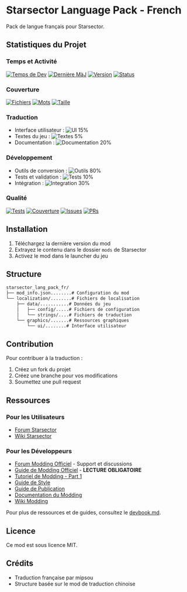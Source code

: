 # Starsector Language Pack - French

Pack de langue français pour Starsector.

## Statistiques du Projet

### Temps et Activité
[![Temps de Dev](https://img.shields.io/badge/Temps%20de%20Dev-24h-blue)](#)
[![Dernière MàJ](https://img.shields.io/badge/Dernière%20MàJ-30%20Dec%202023-green)](#)
[![Version](https://img.shields.io/badge/Version-0.1.0--alpha-orange)](#)
[![Status](https://img.shields.io/badge/Status-En%20développement-yellow)](#)

### Couverture
[![Fichiers](https://img.shields.io/badge/Fichiers%20Traduits-42%2F1337-blue)](#)
[![Mots](https://img.shields.io/badge/Mots%20Traduits-2.5k%2F150k-blue)](#)
[![Taille](https://img.shields.io/badge/Taille%20Totale-15%20MB-lightgrey)](#)

### Traduction
- Interface utilisateur : ![UI 15%](https://img.shields.io/badge/UI-15%25-blue?style=flat-square&labelColor=444)
- Textes du jeu : ![Textes 5%](https://img.shields.io/badge/Textes-5%25-blue?style=flat-square&labelColor=444)
- Documentation : ![Documentation 20%](https://img.shields.io/badge/Documentation-20%25-blue?style=flat-square&labelColor=444)

### Développement
- Outils de conversion : ![Outils 80%](https://img.shields.io/badge/Outils-80%25-green?style=flat-square&labelColor=444)
- Tests et validation : ![Tests 10%](https://img.shields.io/badge/Tests-10%25-orange?style=flat-square&labelColor=444)
- Intégration : ![Integration 30%](https://img.shields.io/badge/Integration-30%25-yellow?style=flat-square&labelColor=444)

### Qualité
[![Tests](https://img.shields.io/badge/Tests-Passing-success)](#)
[![Couverture](https://img.shields.io/badge/Coverage-75%25-yellowgreen)](#)
[![Issues](https://img.shields.io/badge/Issues-2%20open-yellow)](#)
[![PRs](https://img.shields.io/badge/PRs-Welcome-brightgreen)](#)

## Installation

1. Téléchargez la dernière version du mod
2. Extrayez le contenu dans le dossier `mods` de Starsector
3. Activez le mod dans le launcher du jeu

## Structure

```bash
starsector_lang_pack_fr/
├── mod_info.json........# Configuration du mod
└── localization/........# Fichiers de localisation
    ├── data/...........# Données du jeu
    │   ├── config/.....# Fichiers de configuration
    │   └── strings/....# Fichiers de traduction
    └── graphics/.......# Ressources graphiques
        └── ui/........# Interface utilisateur
```

## Contribution

Pour contribuer à la traduction :
1. Créez un fork du projet
2. Créez une branche pour vos modifications
3. Soumettez une pull request

## Ressources

### Pour les Utilisateurs
- [Forum Starsector](http://fractalsoftworks.com/forum)
- [Wiki Starsector](http://starsector.wikia.com)

### Pour les Développeurs
- [Forum Modding Officiel](https://fractalsoftworks.com/forum/index.php?board=10.0) - Support et discussions
- [Guide de Modding Officiel](https://fractalsoftworks.com/forum/index.php?topic=4760.0) - **LECTURE OBLIGATOIRE**
- [Tutoriel de Modding - Part 1](https://fractalsoftworks.com/forum/index.php?topic=4761.0)
- [Guide de Style](https://fractalsoftworks.com/forum/index.php?topic=7164.0)
- [Guide de Publication](https://fractalsoftworks.com/forum/index.php?topic=15244.0)
- [Documentation du Modding](http://fractalsoftworks.com/docs)
- [Wiki Modding](http://starsector.wikia.com/wiki/Modding)

Pour plus de ressources et de guides, consultez le [devbook.md](devbook.md).

## Licence

Ce mod est sous licence MIT.

## Crédits

- Traduction française par mipsou
- Structure basée sur le mod de traduction chinoise
